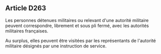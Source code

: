 Article D263
----
Les personnes détenues militaires ou relevant d'une autorité militaire peuvent
correspondre, librement et sous pli fermé, avec les autorités militaires
françaises.

Au surplus, elles peuvent être visitées par les représentants de l'autorité
militaire désignés par une instruction de service.
